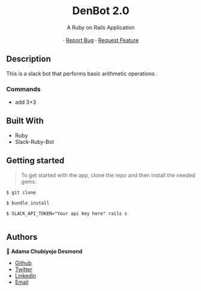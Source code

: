 <br />
<p align="center">
  <h1 align="center">DenBot 2.0</h1>
 
  <p align="center">
    A Ruby on Rails Application
    <br />
    <br />
    ·
    <a href="https://github.com/kobiyoyo/DenBot/issues">Report Bug</a>
    ·
    <a href="https://github.com/kobiyoyo/DenBot/issues">Request Feature</a>
  </p>

</p>


## Description
This is a slack bot that performs basic arithmetic operations .

### Commands
- add 3+3 

## Built With
- Ruby 
- Slack-Ruby-Bot



## Getting started

> To get started with the app, clone the repo and then install the needed gems:


```
$ git clone 

$ bundle install

$ SLACK_API_TOKEN="Your api key here" rails s


```


## Authors

👤 **Adama Chubiyojo Desmond**

-  [Github](https://github.com/kobiyoyo)
-  [Twitter](https://twitter.com/_kobiyoyo)
-  [Linkedin](https://www.linkedin.com/in/chubiyojo-adama/)
-  [Email](mailto:adamachubi@gmail.com)




